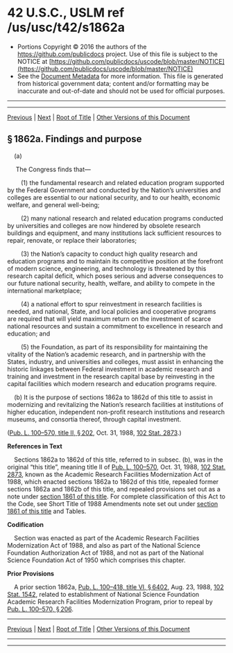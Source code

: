 ---
---

# 42 U.S.C., USLM ref /us/usc/t42/s1862a

* Portions Copyright © 2016 the authors of the https://github.com/publicdocs project.
  Use of this file is subject to the NOTICE at [https://github.com/publicdocs/uscode/blob/master/NOTICE](https://github.com/publicdocs/uscode/blob/master/NOTICE)
* See the [Document Metadata](././../../../..//README.md) for more information.
  This file is generated from historical government data; content and/or formatting may be inaccurate and out-of-date and should not be used for official purposes.

----------
----------

[Previous](./../../../..//us/usc/t42/ch16/m__us_usc_t42_s1862.md) | [Next](./../../../..//us/usc/t42/ch16/m__us_usc_t42_s1862b.md) | [Root of Title](./../../../../) | [Other Versions of this Document](https://publicdocs.github.io/go/links?ns=uslm&ref=%2Fus%2Fusc%2Ft42%2Fs1862a)

## § 1862a. Findings and purpose

    (a)

     The Congress finds that—

        (1) the fundamental research and related education program supported by the Federal Government and conducted by the Nation’s universities and colleges are essential to our national security, and to our health, economic welfare, and general well-being;

        (2) many national research and related education programs conducted by universities and colleges are now hindered by obsolete research buildings and equipment, and many institutions lack sufficient resources to repair, renovate, or replace their laboratories;

        (3) the Nation’s capacity to conduct high quality research and education programs and to maintain its competitive position at the forefront of modern science, engineering, and technology is threatened by this research capital deficit, which poses serious and adverse consequences to our future national security, health, welfare, and ability to compete in the international marketplace;

        (4) a national effort to spur reinvestment in research facilities is needed, and national, State, and local policies and cooperative programs are required that will yield maximum return on the investment of scarce national resources and sustain a commitment to excellence in research and education; and

        (5) the Foundation, as part of its responsibility for maintaining the vitality of the Nation’s academic research, and in partnership with the States, industry, and universities and colleges, must assist in enhancing the historic linkages between Federal investment in academic research and training and investment in the research capital base by reinvesting in the capital facilities which modern research and education programs require.

    (b) It is the purpose of sections 1862a to 1862d of this title to assist in modernizing and revitalizing the Nation’s research facilities at institutions of higher education, independent non-profit research institutions and research museums, and consortia thereof, through capital investment.

([Pub. L. 100–570, title II, § 202][/us/pl/100/570/s202], Oct. 31, 1988, [102 Stat. 2873][/us/stat/102/2873].)

 __References in Text__ 

    Sections 1862a to 1862d of this title, referred to in subsec. (b), was in the original “this title”, meaning title II of [Pub. L. 100–570][/us/pl/100/570], Oct. 31, 1988, [102 Stat. 2873][/us/stat/102/2873], known as the Academic Research Facilities Modernization Act of 1988, which enacted sections 1862a to 1862d of this title, repealed former sections 1862a and 1862b of this title, and repealed provisions set out as a note under [section 1861 of this title][/us/usc/t42/s1861]. For complete classification of this Act to the Code, see Short Title of 1988 Amendments note set out under [section 1861 of this title][/us/usc/t42/s1861] and Tables.

 __Codification__ 

    Section was enacted as part of the Academic Research Facilities Modernization Act of 1988, and also as part of the National Science Foundation Authorization Act of 1988, and not as part of the National Science Foundation Act of 1950 which comprises this chapter.

 __Prior Provisions__ 

    A prior section 1862a, [Pub. L. 100–418, title VI, § 6402][/us/pl/100/418/s6402], Aug. 23, 1988, [102 Stat. 1542][/us/stat/102/1542], related to establishment of National Science Foundation Academic Research Facilities Modernization Program, prior to repeal by [Pub. L. 100–570, § 206][/us/pl/100/570/s206].

----------

[Previous](./../../../..//us/usc/t42/ch16/m__us_usc_t42_s1862.md) | [Next](./../../../..//us/usc/t42/ch16/m__us_usc_t42_s1862b.md) | [Root of Title](./../../../../) | [Other Versions of this Document](https://publicdocs.github.io/go/links?ns=uslm&ref=%2Fus%2Fusc%2Ft42%2Fs1862a)

----------
----------

[/us/pl/100/570/s202]: https://publicdocs.github.io/go/links?ns=uslm&ref=%2Fus%2Fpl%2F100%2F570%2Fs202
[/us/stat/102/2873]: https://publicdocs.github.io/go/links?ns=uslm&ref=%2Fus%2Fstat%2F102%2F2873
[/us/pl/100/570]: https://publicdocs.github.io/go/links?ns=uslm&ref=%2Fus%2Fpl%2F100%2F570
[/us/stat/102/2873]: https://publicdocs.github.io/go/links?ns=uslm&ref=%2Fus%2Fstat%2F102%2F2873
[/us/usc/t42/s1861]: https://publicdocs.github.io/go/links?ns=uslm&ref=%2Fus%2Fusc%2Ft42%2Fs1861
[/us/usc/t42/s1861]: https://publicdocs.github.io/go/links?ns=uslm&ref=%2Fus%2Fusc%2Ft42%2Fs1861
[/us/pl/100/418/s6402]: https://publicdocs.github.io/go/links?ns=uslm&ref=%2Fus%2Fpl%2F100%2F418%2Fs6402
[/us/stat/102/1542]: https://publicdocs.github.io/go/links?ns=uslm&ref=%2Fus%2Fstat%2F102%2F1542
[/us/pl/100/570/s206]: https://publicdocs.github.io/go/links?ns=uslm&ref=%2Fus%2Fpl%2F100%2F570%2Fs206


